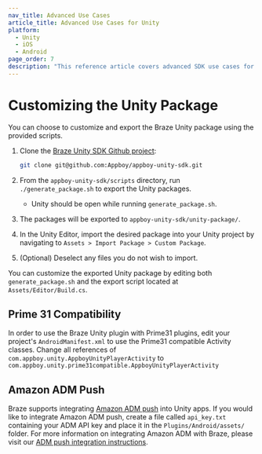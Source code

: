 ```yaml
---
nav_title: Advanced Use Cases
article_title: Advanced Use Cases for Unity
platform: 
  - Unity
  - iOS
  - Android
page_order: 7
description: "This reference article covers advanced SDK use cases for the Unity platform."
---
```


# Customizing the Unity Package

You can choose to customize and export the Braze Unity package using the provided scripts.

1. Clone the [Braze Unity SDK Github project][1]:

	```bash
	git clone git@github.com:Appboy/appboy-unity-sdk.git
	```
2. From the `appboy-unity-sdk/scripts` directory, run `./generate_package.sh` to export the Unity packages.
	- Unity should be open while running `generate_package.sh`.
3. The packages will be exported to `appboy-unity-sdk/unity-package/`.
4. In the Unity Editor, import the desired package into your Unity project by navigating to `Assets > Import Package > Custom Package`.
5. (Optional) Deselect any files you do not wish to import.

You can customize the exported Unity package by editing both `generate_package.sh` and the export script located at `Assets/Editor/Build.cs`.

## Prime 31 Compatibility

In order to use the Braze Unity plugin with Prime31 plugins, edit your project's `AndroidManifest.xml` to use the Prime31 compatible Activity classes. Change all references of
`com.appboy.unity.AppboyUnityPlayerActivity` to `com.appboy.unity.prime31compatible.AppboyUnityPlayerActivity`

## Amazon ADM Push

Braze supports integrating [Amazon ADM push][10] into Unity apps. If you would like to integrate Amazon ADM push, create a file called `api_key.txt` containing your ADM API key and place it in the `Plugins/Android/assets/` folder.  For more information on integrating Amazon ADM with Braze, please visit our [ADM push integration instructions][11].

[1]: https://github.com/appboy/appboy-unity-sdk
[10]: https://developer.amazon.com/public/apis/engage/device-messaging
[11]: {{site.baseurl}}/developer_guide/platform_integration_guides/unity/push_notifications/adm_push_notifications/
